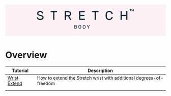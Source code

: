 ![](../images/banner.png)

# Overview



| Tutorial                               | Description                                                  |
| -------------------------------------- | ------------------------------------------------------------ |
| [Wrist Extend](./docs/wrist_extend.md) | How to extend the Stretch wrist with additional degrees-of-freedom |
|                                        |                                                              |
|                                        |                                                              |
